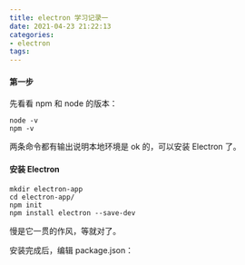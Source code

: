 ```yaml
---
title: electron 学习记录一
date: 2021-04-23 21:22:13
categories:
- electron
tags:
---
```


#### 第一步

先看看 npm 和 node 的版本：
```shell
node -v
npm -v
```

两条命令都有输出说明本地环境是 ok 的，可以安装 Electron 了。

#### 安装 Electron

```shell
mkdir electron-app
cd electron-app/
npm init
npm install electron --save-dev
```

慢是它一贯的作风，等就对了。

安装完成后，编辑 package.json：
```json

```


